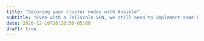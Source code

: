 ```yaml
---
title: "Securing your cluster nodes with Ansible"
subtitle: "Even with a Tailscale VPN, we still need to implement some basic security protocols"
date: 2020-12-10T16:20:50-05:00
draft: true
---
```


